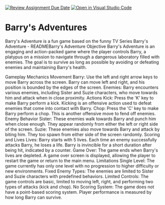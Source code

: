 [![Review Assignment Due Date](https://classroom.github.com/assets/deadline-readme-button-24ddc0f5d75046c5622901739e7c5dd533143b0c8e959d652212380cedb1ea36.svg)](https://classroom.github.com/a/B2OnycBl)
[![Open in Visual Studio Code](https://classroom.github.com/assets/open-in-vscode-718a45dd9cf7e7f842a935f5ebbe5719a5e09af4491e668f4dbf3b35d5cca122.svg)](https://classroom.github.com/online_ide?assignment_repo_id=15157894&assignment_repo_type=AssignmentRepo)
# Barry's Adventures 

Barry's Adventure is a fun game based on the funny TV Series
Barry's Adventure - READMEBarry's Adventure
Objective
Barry's Adventure is an engaging and action-packed game where the player controls Barry, a platypus on a mission to navigate through a dangerous laboratory filled with enemies. The goal is to survive as long as possible by avoiding or defeating enemies and maintaining Barry's health.

Gameplay Mechanics
Movement
Barry: Use the left and right arrow keys to move Barry across the screen. Barry can move left and right, and his position is bounded by the edges of the screen.
Enemies: Barry encounters various enemies, including Sister and Suzie characters, who move towards him and attack when in close proximity.
Actions
Kick: Press the 'K' key to make Barry perform a kick. Kicking is an offensive action used to defeat enemies that come into contact with Barry.
Chop: Press the 'C' key to make Barry perform a chop. This is another offensive move to fend off enemies.
Enemy Behavior
Sister: These enemies walk towards Barry and punch him when close enough. They appear randomly from either the left or right side of the screen.
Suzie: These enemies also move towards Barry and attack by biting him. They too spawn from either side of the screen randomly.
Scoring and Lives
Lives: Barry starts with 5 lives. Each time an enemy successfully attacks Barry, he loses a life. Barry is invincible for a short duration after being hit, indicated by a counter.
Game Over: The game ends when Barry's lives are depleted. A game over screen is displayed, allowing the player to restart the game or return to the main menu.
Limitations
Single Level: The game currently has only one level with no progression to higher difficulty or new environments.
Fixed Enemy Types: The enemies are limited to Sister and Suzie characters with predefined behaviors.
Limited Controls: The game controls are basic, limited to moving left, right, and performing two types of attacks (kick and chop).
No Scoring System: The game does not have a point-based scoring system. Player performance is measured by how long Barry can survive.
